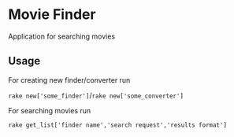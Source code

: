 # Movie Finder

Application for searching movies

## Usage

For creating new finder/converter run

`rake new['some_finder']`/`rake new['some_converter']`

For searching movies run

`rake get_list['finder name','search request','results format']`
